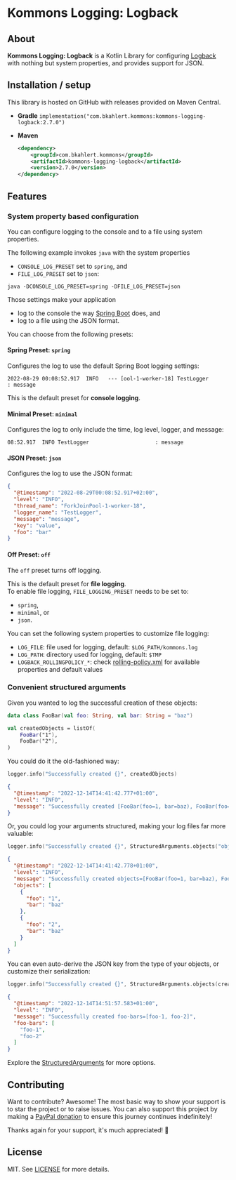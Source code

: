 # Kommons Logging: Logback

## About

**Kommons Logging: Logback** is a Kotlin Library for configuring [Logback](https://logback.qos.ch/) with
nothing but system properties, and provides support for JSON.

## Installation / setup

This library is hosted on GitHub with releases provided on Maven Central.

* **Gradle** `implementation("com.bkahlert.kommons:kommons-logging-logback:2.7.0")`

* **Maven**
  ```xml
  <dependency>
      <groupId>com.bkahlert.kommons</groupId>
      <artifactId>kommons-logging-logback</artifactId>
      <version>2.7.0</version>
  </dependency>
  ```

## Features

### System property based configuration

You can configure logging to the console and to a file using system properties.

The following example invokes `java` with the system properties

- `CONSOLE_LOG_PRESET` set to `spring`, and
- `FILE_LOG_PRESET` set to `json`:

```shell
java -DCONSOLE_LOG_PRESET=spring -DFILE_LOG_PRESET=json
```

Those settings make your application

- log to the console the way [Spring Boot](https://spring.io/projects/spring-boot/) does, and
- log to a file using the JSON format.

You can choose from the following presets:

#### Spring Preset: `spring`

Configures the log to use the default Spring Boot logging settings:

```log
2022-08-29 00:08:52.917  INFO   --- [ool-1-worker-18] TestLogger                               : message
```

This is the default preset for **console logging**.

#### Minimal Preset: `minimal`

Configures the log to only include the time, log level, logger, and message:

```log
08:52.917  INFO TestLogger                     : message
```

#### JSON Preset: `json`

Configures the log to use the JSON format:

```json
{
  "@timestamp": "2022-08-29T00:08:52.917+02:00",
  "level": "INFO",
  "thread_name": "ForkJoinPool-1-worker-18",
  "logger_name": "TestLogger",
  "message": "message",
  "key": "value",
  "foo": "bar"
}
```

#### Off Preset: `off`

The `off` preset turns off logging.

This is the default preset for **file logging**.  
To enable file logging, `FILE_LOGGING_PRESET` needs to be set to:

- `spring`,
- `minimal`, or
- `json`.

You can set the following system properties to customize file logging:

- `LOG_FILE`: file used for logging, default: `$LOG_PATH/kommons.log`
- `LOG_PATH`: directory used for logging, default: `$TMP`
- `LOGBACK_ROLLINGPOLICY_*`: check [rolling-policy.xml](src/jvmMain/resources/com/bkahlert/kommons/logging/logback/includes/rolling-policy.xml) for available
  properties and default values

### Convenient structured arguments

Given you wanted to log the successful creation of these objects:

```kotlin
data class FooBar(val foo: String, val bar: String = "baz")

val createdObjects = listOf(
    FooBar("1"),
    FooBar("2"),
)
```

You could do it the old-fashioned way:

```kotlin
logger.info("Successfully created {}", createdObjects)
```

```json
{
  "@timestamp": "2022-12-14T14:41:42.777+01:00",
  "level": "INFO",
  "message": "Successfully created [FooBar(foo=1, bar=baz), FooBar(foo=2, bar=baz)]"
}
```

Or, you could log your arguments structured, making your log files
far more valuable:

```kotlin
logger.info("Successfully created {}", StructuredArguments.objects("objects", createdObjects))
```

```json
{
  "@timestamp": "2022-12-14T14:41:42.778+01:00",
  "level": "INFO",
  "message": "Successfully created objects=[FooBar(foo=1, bar=baz), FooBar(foo=2, bar=baz)]",
  "objects": [
    {
      "foo": "1",
      "bar": "baz"
    },
    {
      "foo": "2",
      "bar": "baz"
    }
  ]
}
```

You can even auto-derive the JSON key from the type of your objects, or
customize their serialization:

```kotlin
logger.info("Successfully created {}", StructuredArguments.objects(createdObjects) { "foo-${it.foo}" })
```

```json
{
  "@timestamp": "2022-12-14T14:51:57.583+01:00",
  "level": "INFO",
  "message": "Successfully created foo-bars=[foo-1, foo-2]",
  "foo-bars": [
    "foo-1",
    "foo-2"
  ]
}
```

Explore the [StructuredArguments](src/jvmMain/kotlin/com/bkahlert/kommons/logging/logback/StructuredArguments.kt) for more options.


## Contributing

Want to contribute?
Awesome!
The most basic way to show your support is to star the project or to raise issues.
You can also support this project by making a [PayPal donation](https://www.paypal.me/bkahlert) to ensure this journey continues indefinitely!

Thanks again for your support, it's much appreciated! :pray:

## License

MIT. See [LICENSE](../../LICENSE) for more details.

